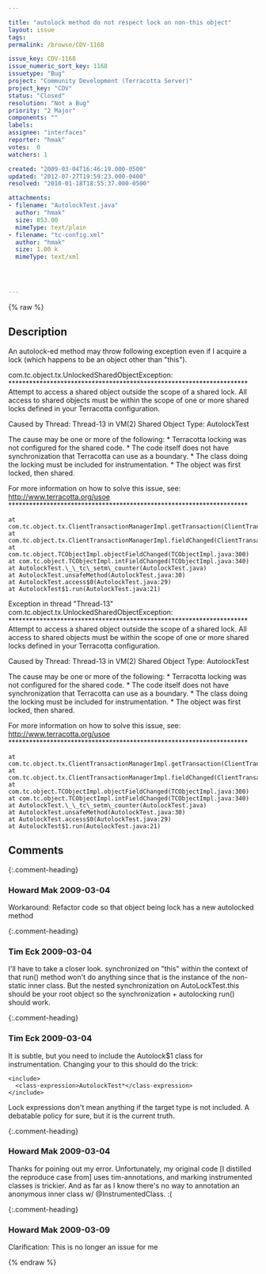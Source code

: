 ```yaml
---

title: "autolock method do not respect lock on non-this object"
layout: issue
tags: 
permalink: /browse/CDV-1168

issue_key: CDV-1168
issue_numeric_sort_key: 1168
issuetype: "Bug"
project: "Community Development (Terracotta Server)"
project_key: "CDV"
status: "Closed"
resolution: "Not a Bug"
priority: "2 Major"
components: ""
labels: 
assignee: "interfaces"
reporter: "hmak"
votes:  0
watchers: 1

created: "2009-03-04T16:46:19.000-0500"
updated: "2012-07-27T19:59:23.000-0400"
resolved: "2010-01-18T18:55:37.000-0500"

attachments:
- filename: "AutolockTest.java"
  author: "hmak"
  size: 853.00
  mimeType: text/plain
- filename: "tc-config.xml"
  author: "hmak"
  size: 1.00 k
  mimeType: text/xml




---
```


{% raw %}

## Description

<div markdown="1" class="description">

An autolock-ed method may throw following exception even if I acquire a lock (which happens to be an object other than "this").

com.tc.object.tx.UnlockedSharedObjectException: 
\*\*\*\*\*\*\*\*\*\*\*\*\*\*\*\*\*\*\*\*\*\*\*\*\*\*\*\*\*\*\*\*\*\*\*\*\*\*\*\*\*\*\*\*\*\*\*\*\*\*\*\*\*\*\*\*\*\*\*\*\*\*\*\*\*\*\*\*\*
Attempt to access a shared object outside the scope of a shared lock.
All access to shared objects must be within the scope of one or more
shared locks defined in your Terracotta configuration.

Caused by Thread: Thread-13 in VM(2)
Shared Object Type: AutolockTest

The cause may be one or more of the following:
 \* Terracotta locking was not configured for the shared code.
 \* The code itself does not have synchronization that Terracotta
   can use as a boundary.
 \* The class doing the locking must be included for instrumentation.
 \* The object was first locked, then shared.

For more information on how to solve this issue, see:
http://www.terracotta.org/usoe
\*\*\*\*\*\*\*\*\*\*\*\*\*\*\*\*\*\*\*\*\*\*\*\*\*\*\*\*\*\*\*\*\*\*\*\*\*\*\*\*\*\*\*\*\*\*\*\*\*\*\*\*\*\*\*\*\*\*\*\*\*\*\*\*\*\*\*\*\*

	at com.tc.object.tx.ClientTransactionManagerImpl.getTransaction(ClientTransactionManagerImpl.java:355)
	at com.tc.object.tx.ClientTransactionManagerImpl.fieldChanged(ClientTransactionManagerImpl.java:650)
	at com.tc.object.TCObjectImpl.objectFieldChanged(TCObjectImpl.java:300)
	at com.tc.object.TCObjectImpl.intFieldChanged(TCObjectImpl.java:340)
	at AutolockTest.\_\_tc\_setm\_counter(AutolockTest.java)
	at AutolockTest.unsafeMethod(AutolockTest.java:30)
	at AutolockTest.access$0(AutolockTest.java:29)
	at AutolockTest$1.run(AutolockTest.java:21)
Exception in thread "Thread-13" com.tc.object.tx.UnlockedSharedObjectException: 
\*\*\*\*\*\*\*\*\*\*\*\*\*\*\*\*\*\*\*\*\*\*\*\*\*\*\*\*\*\*\*\*\*\*\*\*\*\*\*\*\*\*\*\*\*\*\*\*\*\*\*\*\*\*\*\*\*\*\*\*\*\*\*\*\*\*\*\*\*
Attempt to access a shared object outside the scope of a shared lock.
All access to shared objects must be within the scope of one or more
shared locks defined in your Terracotta configuration.

Caused by Thread: Thread-13 in VM(2)
Shared Object Type: AutolockTest

The cause may be one or more of the following:
 \* Terracotta locking was not configured for the shared code.
 \* The code itself does not have synchronization that Terracotta
   can use as a boundary.
 \* The class doing the locking must be included for instrumentation.
 \* The object was first locked, then shared.

For more information on how to solve this issue, see:
http://www.terracotta.org/usoe
\*\*\*\*\*\*\*\*\*\*\*\*\*\*\*\*\*\*\*\*\*\*\*\*\*\*\*\*\*\*\*\*\*\*\*\*\*\*\*\*\*\*\*\*\*\*\*\*\*\*\*\*\*\*\*\*\*\*\*\*\*\*\*\*\*\*\*\*\*

	at com.tc.object.tx.ClientTransactionManagerImpl.getTransaction(ClientTransactionManagerImpl.java:355)
	at com.tc.object.tx.ClientTransactionManagerImpl.fieldChanged(ClientTransactionManagerImpl.java:650)
	at com.tc.object.TCObjectImpl.objectFieldChanged(TCObjectImpl.java:300)
	at com.tc.object.TCObjectImpl.intFieldChanged(TCObjectImpl.java:340)
	at AutolockTest.\_\_tc\_setm\_counter(AutolockTest.java)
	at AutolockTest.unsafeMethod(AutolockTest.java:30)
	at AutolockTest.access$0(AutolockTest.java:29)
	at AutolockTest$1.run(AutolockTest.java:21)

</div>

## Comments


{:.comment-heading}
### **Howard Mak** <span class="date">2009-03-04</span>

<div markdown="1" class="comment">

Workaround: Refactor code so that object being lock has a new autolocked method

</div>


{:.comment-heading}
### **Tim Eck** <span class="date">2009-03-04</span>

<div markdown="1" class="comment">

I'll have to take a closer look. synchronized on "this" within the context of that run() method won't do anything since that is the instance of the non-static inner class. But the nested synchronization on AutoLockTest.this should be your root object so the synchronization + autolocking run() should work. 

</div>


{:.comment-heading}
### **Tim Eck** <span class="date">2009-03-04</span>

<div markdown="1" class="comment">

It is subtle, but you need to include the Autolock$1 class for instrumentation. Changing your <include> to this should do the trick:

    <include>
      <class-expression>AutolockTest*</class-expression>
    </include>

Lock expressions don't mean anything if the target type is not included. A debatable policy for sure, but it is the current truth. 



</div>


{:.comment-heading}
### **Howard Mak** <span class="date">2009-03-04</span>

<div markdown="1" class="comment">

Thanks for poining out my error.  Unfortunately, my original code [I distilled the reproduce case from] uses tim-annotations, and marking instrumented classes is trickier.  And as far as I know there's no way to annotation an anonymous inner class w/ @InstrumentedClass. :(

</div>


{:.comment-heading}
### **Howard Mak** <span class="date">2009-03-09</span>

<div markdown="1" class="comment">

Clarification: This is no longer an issue for me

</div>



{% endraw %}
